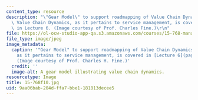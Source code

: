 ```yaml
---
content_type: resource
description: "\"Gear Model\" to support roadmapping of Value Chain Dynamics (VCD).\
  \ Value Chain Dynamics, as it pertains to service management, is covered extensively\
  \ in Lecture 6. (Image courtesy of Prof. Charles Fine.)\r\n"
file: https://ol-ocw-studio-app-qa.s3.amazonaws.com/courses/15-768-management-of-services-concepts-design-and-delivery-fall-2010/9aa06bab204dffa7bbe1181813decee5_15-768f10.jpg
file_type: image/jpeg
image_metadata:
  caption: '"Gear Model" to support roadmapping of Value Chain Dynamics (VCD). VCD,
    as it pertains to service management, is covered in [Lecture 6](pages/lecture-notes).
    (Image courtesy of Prof. Charles H. Fine.)'
  credit: ''
  image-alt: A gear model illustrating value chain dynamics.
resourcetype: Image
title: 15-768f10.jpg
uid: 9aa06bab-204d-ffa7-bbe1-181813decee5
---
```

